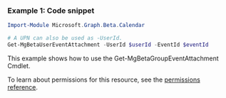 ### Example 1: Code snippet

```powershell
Import-Module Microsoft.Graph.Beta.Calendar

# A UPN can also be used as -UserId.
Get-MgBetaUserEventAttachment -UserId $userId -EventId $eventId
```
This example shows how to use the Get-MgBetaGroupEventAttachment Cmdlet.

To learn about permissions for this resource, see the [permissions reference](/graph/permissions-reference).

